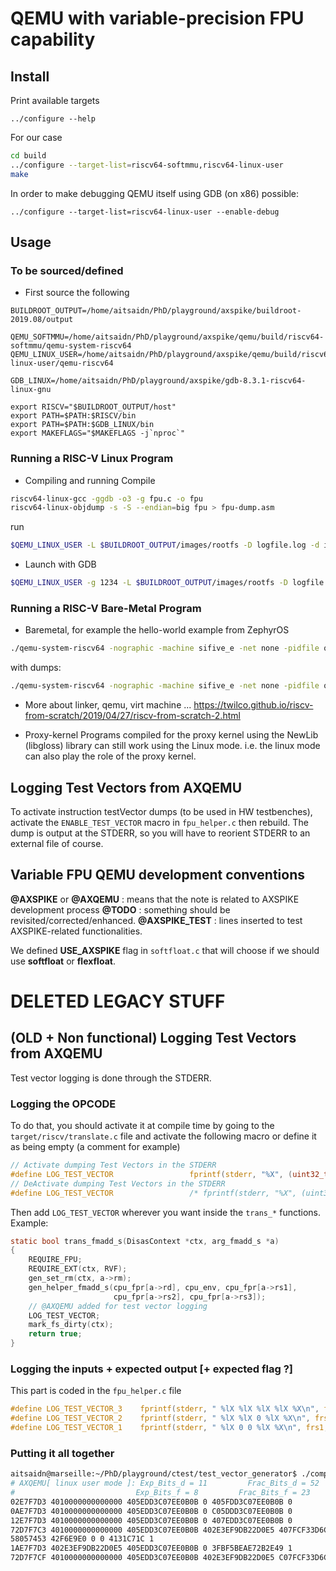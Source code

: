 # QEMU with variable-precision FPU capability

## Install 

Print available targets
```
../configure --help
```

For our case
```bash
cd build
../configure --target-list=riscv64-softmmu,riscv64-linux-user
make
```

In order to make debugging QEMU itself using GDB (on x86) possible:
```
../configure --target-list=riscv64-linux-user --enable-debug
```


## Usage

### To be sourced/defined
- First source the following
```
BUILDROOT_OUTPUT=/home/aitsaidn/PhD/playground/axspike/buildroot-2019.08/output

QEMU_SOFTMMU=/home/aitsaidn/PhD/playground/axspike/qemu/build/riscv64-softmmu/qemu-system-riscv64
QEMU_LINUX_USER=/home/aitsaidn/PhD/playground/axspike/qemu/build/riscv64-linux-user/qemu-riscv64

GDB_LINUX=/home/aitsaidn/PhD/playground/axspike/gdb-8.3.1-riscv64-linux-gnu

export RISCV="$BUILDROOT_OUTPUT/host"
export PATH=$PATH:$RISCV/bin
export PATH=$PATH:$GDB_LINUX/bin
export MAKEFLAGS="$MAKEFLAGS -j`nproc`"
```

### Running a RISC-V Linux Program
- Compiling and running
Compile
```bash
riscv64-linux-gcc -ggdb -o3 -g fpu.c -o fpu
riscv64-linux-objdump -s -S --endian=big fpu > fpu-dump.asm
```

run
```bash 
$QEMU_LINUX_USER -L $BUILDROOT_OUTPUT/images/rootfs -D logfile.log -d in_asm,cpu,fpu fpu
```

- Launch with GDB
```bash
$QEMU_LINUX_USER -g 1234 -L $BUILDROOT_OUTPUT/images/rootfs -D logfile.log -d in_asm,cpu,fpu fpu
```     

### Running a RISC-V Bare-Metal Program
- Baremetal, for example the hello-world example from ZephyrOS
```bash
./qemu-system-riscv64 -nographic -machine sifive_e -net none -pidfile qemu.pid -serial mon:stdio -kernel /home/aitsaidn/PhD/playground/axspike/axspike-next/zephyr.elf
```
with dumps:
```bash
./qemu-system-riscv64 -nographic -machine sifive_e -net none -pidfile qemu.pid -serial mon:stdio -kernel /home/aitsaidn/PhD/playground/axspike/axspike-next/zephyr.elf -D logfile.log -d in_asm,cpu,fpu
```

- More about linker, qemu, virt machine ...
https://twilco.github.io/riscv-from-scratch/2019/04/27/riscv-from-scratch-2.html

- Proxy-kernel
Programs compiled for the proxy kernel using the NewLib (libgloss) library can still work using the Linux mode. i.e. the linux mode can also play the role of the proxy kernel.

## Logging Test Vectors from AXQEMU

To activate instruction testVector dumps (to be used in HW testbenches), activate the `ENABLE_TEST_VECTOR` macro in `fpu_helper.c` then rebuild.
The dump is output at the STDERR, so you will have to reorient STDERR to an external file of course.

## Variable FPU QEMU development conventions

**@AXSPIKE** or **@AXQEMU** : means that the note is related to AXSPIKE development process
**@TODO**    : something should be revisited/corrected/enhanced.
**@AXSPIKE_TEST** : lines inserted to test AXSPIKE-related functionalities.

We defined **USE_AXSPIKE** flag in `softfloat.c` that will choose if we should use **softfloat** or **flexfloat**.

# DELETED LEGACY STUFF

## (OLD + Non functional) Logging Test Vectors from AXQEMU

Test vector logging is done through the STDERR.

### Logging the OPCODE

To do that, you should activate it at compile time by going to the `target/riscv/translate.c` file and activate the following macro or define it as being empty (a comment for example)
```C
// Activate dumping Test Vectors in the STDERR
#define LOG_TEST_VECTOR                 fprintf(stderr, "%X", (uint32_t)(ctx->opcode))
// DeActivate dumping Test Vectors in the STDERR
#define LOG_TEST_VECTOR                 /* fprintf(stderr, "%X", (uint32_t)(ctx->opcode)) */
```

Then add `LOG_TEST_VECTOR` wherever you want inside the `trans_*` functions. Example:

```C
static bool trans_fmadd_s(DisasContext *ctx, arg_fmadd_s *a)
{
    REQUIRE_FPU;
    REQUIRE_EXT(ctx, RVF);
    gen_set_rm(ctx, a->rm);
    gen_helper_fmadd_s(cpu_fpr[a->rd], cpu_env, cpu_fpr[a->rs1],
                       cpu_fpr[a->rs2], cpu_fpr[a->rs3]);
    // @AXQEMU added for test vector logging
    LOG_TEST_VECTOR;
    mark_fs_dirty(ctx);
    return true;
}
```

### Logging the inputs + expected output [+ expected flag ?]

This part is coded in the `fpu_helper.c` file

```C
#define LOG_TEST_VECTOR_3    fprintf(stderr, " %lX %lX %lX %lX %X\n", frs1, frs2, frs3, final_result, env->fp_status.float_exception_flags)
#define LOG_TEST_VECTOR_2    fprintf(stderr, " %lX %lX 0 %lX %X\n", frs1, frs2, final_result, env->fp_status.float_exception_flags)
#define LOG_TEST_VECTOR_1    fprintf(stderr, " %lX 0 0 %lX %X\n", frs1, final_result, env->fp_status.float_exception_flags)
```

### Putting it all together

```bash
aitsaidn@marseille:~/PhD/playground/ctest/test_vector_generator$ ./compile_linux_qemu.sh 1> /dev/null 
# AXQEMU[ linux user mode ]: Exp_Bits_d = 11         Frac_Bits_d = 52
#                           Exp_Bits_f = 8         Frac_Bits_f = 23
02E7F7D3 4010000000000000 405EDD3C07EE0B0B 0 405FDD3C07EE0B0B 0
0AE7F7D3 4010000000000000 405EDD3C07EE0B0B 0 C05DDD3C07EE0B0B 0
12E7F7D3 4010000000000000 405EDD3C07EE0B0B 0 407EDD3C07EE0B0B 0
72D7F7C3 4010000000000000 405EDD3C07EE0B0B 402E3EF9DB22D0E5 407FCF33D6C72192 1
58057453 42F6E9E0 0 0 4131C71C 1
1AE7F7D3 402E3EF9DB22D0E5 405EDD3C07EE0B0B 0 3FBF5BEAE72B2E49 1
72D7F7CF 4010000000000000 405EDD3C07EE0B0B 402E3EF9DB22D0E5 C07FCF33D6C72192 1
```


